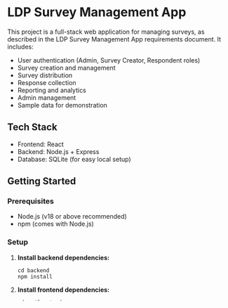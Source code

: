 # LDP Survey Management App

This project is a full-stack web application for managing surveys, as described in the LDP Survey Management App requirements document. It includes:

- User authentication (Admin, Survey Creator, Respondent roles)
- Survey creation and management
- Survey distribution
- Response collection
- Reporting and analytics
- Admin management
- Sample data for demonstration

## Tech Stack
- Frontend: React
- Backend: Node.js + Express
- Database: SQLite (for easy local setup)

## Getting Started

### Prerequisites
- Node.js (v18 or above recommended)
- npm (comes with Node.js)

### Setup

1. **Install backend dependencies:**
   ```
   cd backend
   npm install
   ```
2. **Install frontend dependencies:**
   ```
   cd ../frontend
   npm install
   ```
3. **Run the backend server:**
   ```
   cd ../backend
   npm start
   ```
4. **Run the frontend app:**
   ```
   cd ../frontend
   npm start
   ```

The backend will run on http://localhost:5000 and the frontend on http://localhost:3000 by default.

## Sample Data
Sample users, surveys, and responses are preloaded for demo purposes.

## Project Structure
- `backend/` - Express API, SQLite DB, authentication, business logic
- `frontend/` - React app, UI components, API integration

## Customization
You can modify the sample data and configuration as needed for your use case.

---

For any issues, please refer to the requirements document or contact the project maintainer.
